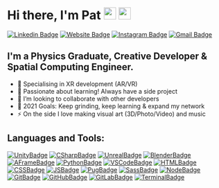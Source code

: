 <h1> Hi there, I'm Pat <img src="https://media.giphy.com/media/hvRJCLFzcasrR4ia7z/giphy.gif" width="28"> <img src="https://emojis.slackmojis.com/emojis/images/1531849430/4246/blob-sunglasses.gif?1531849430" width="28"/> </h1>

[![Linkedin Badge](https://img.shields.io/badge/-patmw-blue?style=flat&logo=Linkedin&logoColor=white&link=https://www.linkedin.com/in/pat-mw/)][linkedin]
[![Website Badge](https://img.shields.io/badge/-patmw.me-47CCCC?style=flat&logo=Google-Chrome&logoColor=white&link=https://patmw.me)][website]
[![Instagram Badge](https://img.shields.io/badge/-@pat.mw-purple?style=flat&logo=instagram&logoColor=white&link=https://instagram.com/pat.mw/)][instagram]
[![Gmail Badge](https://img.shields.io/badge/-pmassowalsh-c14438?style=flat&logo=Gmail&logoColor=white&link=mailto:pmassowalsh@gmail.com)][mail]

## I'm a Physics Graduate, Creative Developer & Spatial Computing Engineer.
- 👾 Specialising in XR development (AR/VR)
- 🌱 Passionate about learning! Always have a side project
- 👯 I’m looking to collaborate with other developers
- 🥅 2021 Goals: Keep grinding, keep learning & expand my network
- ⚡ On the side I love making visual art (3D/Photo/Video) and music

## Languages and Tools:

[![UnityBadge](https://img.shields.io/badge/-Unity-383838?&logo=Unity)][unity]
[![CSharpBadge](https://img.shields.io/badge/-C%23-383838?&logo=C%20Sharp)][csharp]
[![UnrealBadge](https://img.shields.io/badge/-Unreal%20Engine-383838?&logo=Unreal%20Engine)][unreal]
[![BlenderBadge](https://img.shields.io/badge/-Blender-383838?&logo=Blender)][blender]
[![AFrameBadge](https://img.shields.io/badge/-A--Frame-383838?&logo=A-Frame)][aframe]
[![PythonBadge](https://img.shields.io/badge/-Python-383838?&logo=Python)][python]
[![VSCodeBadge](https://img.shields.io/badge/-VS_Code-383838?&logo=Visual%20Studio%20Code)][vscode]
[![HTMLBadge](https://img.shields.io/badge/-HTML5-383838?&logo=HTML5)][html]
[![CSSBadge](https://img.shields.io/badge/-CSS3-383838?&logo=CSS3)][css]
[![JSBadge](https://img.shields.io/badge/-JavaScript-383838?&logo=JavaScript)][js]
[![PugBadge](https://img.shields.io/badge/-Pug-383838?&logo=Pug)][pug]
[![SassBadge](https://img.shields.io/badge/-Sass-383838?&logo=Sass)][sass]
[![NodeBadge](https://img.shields.io/badge/-Node_JS-383838?&logo=Node.js)][node]
[![GitBadge](https://img.shields.io/badge/-Git-383838?&logo=Git)][git]
[![GitHubBadge](https://img.shields.io/badge/-GitHub-383838?&logo=GitHub)][github]
[![GitLabBadge](https://img.shields.io/badge/-GitLab-383838?&logo=GitLab)][gitlab]
[![TerminalBadge](https://img.shields.io/badge/-Terminal-383838?&logo=Windows%20Terminal)][terminal]

[website]: https://patmw.me
[youtube]: https://youtube.com/patmw
[instagram]: https://instagram.com/pat.mw
[linkedin]: https://www.linkedin.com/in/pat-mw/
[mail]: mailto:pmassowalsh@gmail.com

<!--  -->

[unity]:https://unity.com/
[csharp]: https://docs.microsoft.com/en-us/dotnet/csharp/
[unreal]:https://www.unrealengine.com/en-US/
[blender]:https://www.blender.org/
[aframe]:https://aframe.io/
[python]:https://www.python.org/
[vscode]:https://code.visualstudio.com/
[html]:https://www.w3schools.com/html/
[css]:https://www.w3schools.com/css/
[js]:https://www.javascript.com/
[pug]:https://pugjs.org/api/getting-started.html
[sass]:https://sass-lang.com/
[node]:https://nodejs.org/en/
[sql]:https://www.w3schools.com/sql/
[git]:https://git-scm.com/
[github]:https://github.com/
[gitlab]:https://gitlab.com/
[terminal]:https://www.microsoft.com/en-gb/p/windows-terminal/9n0dx20hk701?rtc=1&activetab=pivot:overviewtab
